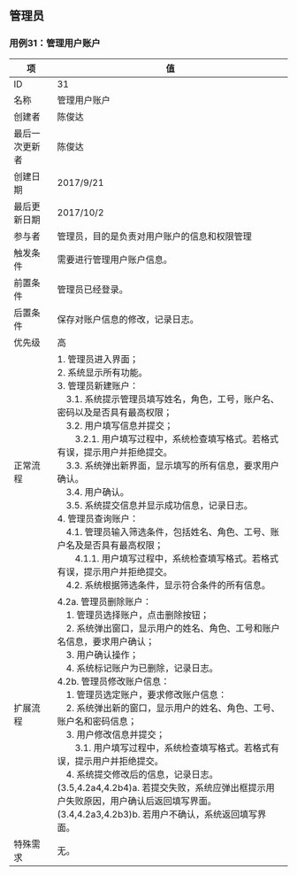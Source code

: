 ## 管理员

### 用例31：管理用户账户

| 项       | 值                      |
| ------- | ---------------------- |
| ID      | 31                     |
| 名称      | 管理用户账户                 |
| 创建者     | 陈俊达                    |
| 最后一次更新者 | 陈俊达                    |
| 创建日期    | 2017/9/21              |
| 最后更新日期  | 2017/10/2              |
| 参与者     | 管理员，目的是负责对用户账户的信息和权限管理 |
| 触发条件    | 需要进行管理用户账户信息。          |
| 前置条件    | 管理员已经登录。               |
| 后置条件    | 保存对账户信息的修改，记录日志。       |
| 优先级     | 高                      |
| 正常流程    | 1. 管理员进入界面；<br/>2. 系统显示所有功能。<br/>3. 管理员新建账户：<br/>&emsp;3.1. 系统提示管理员填写姓名，角色，工号，账户名、密码以及是否具有最高权限；<br/>&emsp;3.2. 用户填写信息并提交；<br/>&emsp;&emsp;3.2.1. 用户填写过程中，系统检查填写格式。若格式有误，提示用户并拒绝提交。<br/>&emsp;3.3. 系统弹出新界面，显示填写的所有信息，要求用户确认。<br/>&emsp;3.4. 用户确认。<br/>&emsp;3.5. 系统提交信息并显示成功信息，记录日志。<br/>4. 管理员查询账户：<br/>&emsp;4.1. 管理员输入筛选条件，包括姓名、角色、工号、账户名及是否具有最高权限；<br/>&emsp;&emsp;4.1.1. 用户填写过程中，系统检查填写格式。若格式有误，提示用户并拒绝提交。<br/>&emsp;4.2. 系统根据筛选条件，显示符合条件的所有信息。|
| 扩展流程    | 4.2a. 管理员删除账户：<br/>&emsp;1. 管理员选择账户，点击删除按钮；<br/>&emsp;2. 系统弹出窗口，显示用户的姓名、角色、工号和账户名信息，要求用户确认；<br/>&emsp;3. 用户确认操作；<br/>&emsp;4. 系统标记账户为已删除，记录日志。<br/>4.2b. 管理员修改账户信息：<br/>&emsp;1. 管理员选定账户，要求修改账户信息：<br/>&emsp;2. 系统弹出新的窗口，显示用户的姓名、角色、工号、账户名和密码信息；<br/>&emsp;3. 用户修改信息并提交；<br>&emsp;&emsp;3.1. 用户填写过程中，系统检查填写格式。若格式有误，提示用户并拒绝提交。<br/>&emsp;4. 系统提交修改后的信息，记录日志。<br/> (3.5,4.2a4,4.2b4)a. 若提交失败，系统应弹出框提示用户失败原因，用户确认后返回填写界面。<br/>(3.4,4.2a3,4.2b3)b. 若用户不确认，系统返回填写界面。   |
| 特殊需求    |    无。                 |